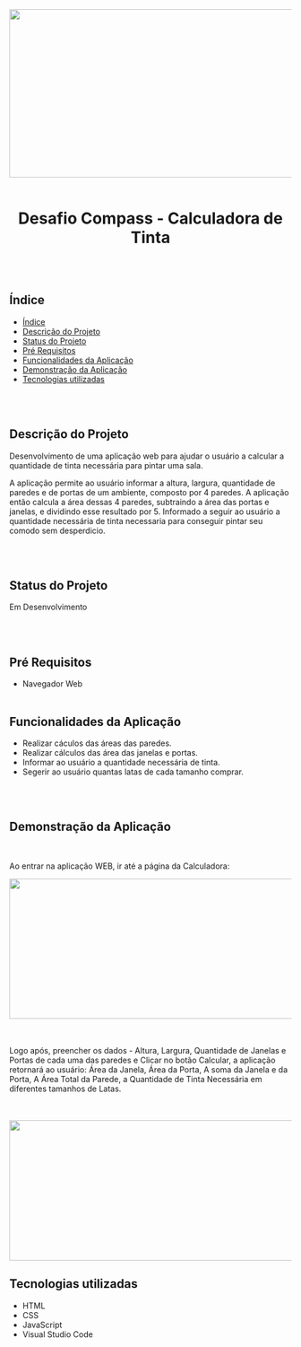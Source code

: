 
<div align="center">
<img src="https://user-images.githubusercontent.com/95890102/179405424-de3e241a-a62f-485f-b03a-a701acc11f49.png" width="600px" height="300px" />
</div>
<br>
<h1 align="center">Desafio Compass - Calculadora de Tinta </h1>

<br><br>

## Índice 

* [Índice](#índice)
* [Descrição do Projeto](#descrição-do-projeto)
* [Status do Projeto](#status-do-projeto)
* [Pré Requisitos](#pré-requisitos)
* [Funcionalidades da Aplicação](#funcionalidades-da-aplicação)
* [Demonstração da Aplicação](#demonstração-da-aplicação)
* [Tecnologias utilizadas](#tecnologias-utilizadas)

<br><br>

## Descrição do Projeto
<p>Desenvolvimento de uma aplicação web para ajudar o usuário a calcular a quantidade de tinta 
necessária para pintar uma sala.</p> 

<p>A aplicação permite ao usuário informar a altura, largura, quantidade de paredes e de portas de um ambiente, composto por 4 paredes. A aplicação então calcula a área dessas 4 paredes, subtraindo a área das portas e janelas, e dividindo esse resultado por 5. Informado a seguir ao usuário a quantidade necessária de tinta necessaria para conseguir pintar seu comodo sem desperdicio.</p>

<br><br>

## Status do Projeto
<p>Em Desenvolvimento</p>

<br><br>

## Pré Requisitos
* Navegador Web
<br><br>

## Funcionalidades da Aplicação
* Realizar cáculos das áreas das paredes.
* Realizar cálculos das área das janelas e portas.
* Informar ao usuário a quantidade necessária de tinta. 
* Segerir ao usuário quantas latas de cada tamanho comprar.

<br><br>

## Demonstração da Aplicação

<br>
<p>Ao entrar na aplicação WEB, ir até a página da Calculadora:</p>


<div align="center">
    <img src="https://user-images.githubusercontent.com/95890102/179425398-f7a15d54-3aa6-425f-b7a8-31bd4531052a.png" width="600px" height="250px">
</div>
 <br><br>

<p>Logo após, preencher os dados - Altura, Largura, Quantidade de Janelas e Portas de cada uma das paredes e Clicar no botão Calcular, a aplicação retornará ao usuário: Área da Janela, Área da Porta, A soma da Janela e da Porta, A Área Total da Parede, a Quantidade de Tinta Necessária em diferentes tamanhos de Latas. </p>
<br><br>

<div align="center">
    <img src="https://user-images.githubusercontent.com/95890102/179426584-c9ef5397-e570-4049-89d9-9bd5e565d313.png" width="600px" height="250px">
</div>


## Tecnologias utilizadas
* HTML
* CSS
* JavaScript
* Visual Studio Code

<br><br>
